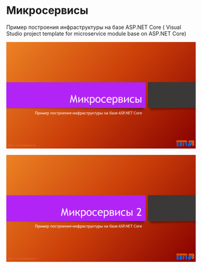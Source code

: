 # Микросервисы
Пример построения инфраструктуры на базе ASP.NET Core
( Visual Studio project template for microservice module base on ASP.NET Core)

![screenshot](https://github.com/Calabonga/microservice-template/blob/master/Presentation/Microservices.png)


![screenshot](https://github.com/Calabonga/microservice-template/blob/master/Presentation/Microservices2.png)

